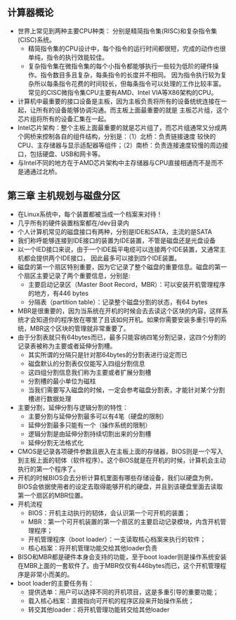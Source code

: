## 计算器概论
- 世界上常见到两种主要CPU种类： 分别是精简指令集(RISC)和复杂指令集(CISC)系统。
	+ 精简指令集的CPU设计中，每个指令的运行时间都很短，完成的动作也很单纯，指令的执行效能较佳。
	+ 复杂指令集在微指令集的每个小指令都能够执行一些较为低阶的硬件操作。指令数目多且复杂，每条指令的长度并不相同。
	因为指令执行较为复杂所以每条指令花费的时间较长，但每条指令可以处理的工作比较丰富。常见的CISC微指令集CPU主要有AMD、Intel
	VIA等X86架构的CPU。
- 计算机中最重要的接口设备是主板，因为主板负责将所有的设备统统连接在一起，让所有的设备能够协调沟通。而主板上面最重要的就是
主板芯片组，这个芯片组将所有的设备汇集在一起。
- Intel芯片架构：整个主板上面最重要的就是芯片组了，而芯片组通常又分成两个网桥来控制各自的组件结构，分别是：（1）北桥：负责链接速度
较快的CPU、主存储器与显示适配器等组件；（2）南桥：负责连接速度较慢的周边接口，包括硬盘、USB和网卡等。
- 与Intel不同的地方在于AMD芯片架构中主存储器与CPU直接相通而不是而不是通通过北桥。

## 第三章 主机规划与磁盘分区
- 在Linux系统中，每个装置都被当成一个档案来对待！
- 几乎所有的硬件装置档案都在/dev目录内
- 个人计算机常见的磁盘接口有两种，分别是IDE和SATA，主流的是SATA
- 我们称呼能够连接到IDE接口的装置为IDE装置，不管是磁盘还是光盘设备
- 以一个IED接口来说，由于一个IDE扁平电缆可以连接两个IDE装置，又通常主机都会提供两个IDE接口，
因此最多可以接到四个IDE装置。
- 磁盘的第一个扇区特别重要，因为它记录了整个磁盘的重要信息。磁盘的第一个扇区主要记录了两个重要信息，分别是:
    + 主要启动记录区（Master Boot Record，MBR）：可以安装开机管理程序的地方，有446 bytes
    + 分隔表（partition table）：记录整个磁盘分割的状态，有64 bytes
- MBR是很重要的，因为当系统在开机的时候会去去读这个区块的内容，这样系统才会知道你的程序放在哪里了且该如何开机。如果你需要安装多重引导的系统，MBR这个区块的管理就非常重要了。
- 由于分割表就只有64bytes而已，最多只能容纳四笔分割记录，这四个分割的记录表被称为主要或者延伸分割槽。
    + 其实所谓的分隔只是针对那64bytes的分割表进行设定而已
    + 磁盘默认的分割表仅仅能写入四组分割信息
    + 这四组分割信息我们称为主要或者扩展分割槽
    + 分割槽的最小单位为磁柱
    + 当我们需要写入磁盘的时候，一定会参考磁盘分割表，才能针对某个分割槽进行数据处理
- 主要分割，延伸分割与逻辑分割的特性：
    + 主要分割与延伸分割最多可以有4笔（硬盘的限制）
    + 延伸分割最多只能有一个（操作系统的限制）
    + 逻辑分割是由延伸分割持续切割出来的分割槽
    + 延伸分割无法格式化
- CMOS是记录各项硬件参数且嵌入在主板上面的存储器，BIOS则是一个写入到主板上面的韧体（软件程序）。这个BIOS就是在开机的时候，计算机会主动执行的第一个程序了。
- 开机的时候BIOS会去分析计算机里面有哪些存储设备，我们以硬盘为例，BIOS会依据使用者的设定去取得能够开机的硬盘，并且到该硬盘里面去读取第一个扇区的MBR位置。
- 开机流程
    + BIOS：开机主动执行的韧体，会认识第一个可开机的装置；
    + MBR：第一个可开机装置的第一个扇区的主要启动记录模块，内含开机管理程序；
    + 开机管理程序（boot loader）：一支读取核心档案来执行的软件；
    + 核心档案：将开机管理功能交给其他loader负责
- BISO和MBR都是硬件本身会支持的功能，至于boot loader则是操作系统安装在MBR上面的一套软件了。由于MBR仅仅有446bytes而已，这个开机管理程序是非常小而美的。
- boot loader的主要任务有：
    + 提供选单：用户可以选择不同的开机项目，这是多重引导的重要功能；
    + 载入核心档案：直接指向可开机的程序区段来开始操作系统；
    + 转交其他loader：将开机管理功能转交给其他loader















    
